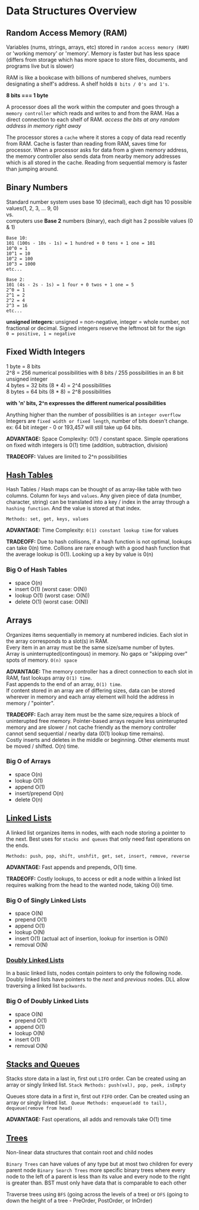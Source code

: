 # Data Structures Overview

## Random Access Memory (RAM)

Variables (nums, strings, arrays, etc) stored in `random access memory (RAM)` or 'working memory' or 'memory'. Memory is faster but has less space
(differs from storage which has more space to store files, documents, and programs live but is slower)

RAM is like a bookcase with billions of numbered shelves, numbers designating a shelf's address. A shelf holds `8 bits / 0's and 1's`.

**8 bits === 1 byte**

A processor does all the work within the computer and goes through a `memory controller` which reads and writes to and from the RAM. Has a direct connection to each shelf of RAM. *access the bits at any random address in memory right away*

The processor stores a `cache` where it stores a copy of data read recently from RAM. Cache is faster than reading from RAM, saves time for processor. When a processor asks for data from a given memory address, the memory controller also sends data from nearby memory addresses which is all stored in the cache. Reading from sequential memory is faster than jumping around.

## Binary Numbers

Standard number system uses base 10 (decimal), each digit has 10 possible values(1, 2, 3, ... 9, 0)</br>
vs.</br>
computers use **Base 2** numbers (binary), each digit has 2 possible values (0 & 1)

```
Base 10:
101 (100s - 10s - 1s) = 1 hundred + 0 tens + 1 one = 101
10^0 = 1
10^1 = 10
10^2 = 100
10^3 = 1000
etc...

Base 2:
101 (4s - 2s - 1s) = 1 four + 0 twos + 1 one = 5
2^0 = 1
2^1 = 2
2^2 = 4
2^3 = 16
etc...
```
**unsigned integers:** unsigned = non-negative, integer = whole number, not fractional or decimal. Signed integers reserve the leftmost bit for the sign </br>
`0 = positive, 1 = negative`

## Fixed Width Integers

1 byte = 8 bits</br>
2^8 = 256 numerical possibilities with 8 bits / 255 possibilities in an 8 bit unsigned integer</br>
4 bytes = 32 bits (8 * 4) = 2^4 possibilities</br>
8 bytes = 64 bits (8 * 8) = 2^8 possibilities</br>

**with 'n' bits, 2^n expresses the different numerical possibilities**

Anything higher than the number of possibilities is an `integer overflow`</br>
Integers are `fixed width or fixed length`, number of bits doesn't change.</br>
ex: 64 bit integer - 0 or 193,457 will still take up 64 bits.</br>

**ADVANTAGE:**
Space Complexity: 0(1) / constant space. Simple operations on fixed witdh integers is 0(1) time (addition, subtraction, division)

**TRADEOFF:**
Values are limited to 2^n possibilities

## [Hash Tables](hashTables.md)

Hash Tables / Hash maps can be thought of as array-like table with two columns. Column for `keys` and `values`. Any given piece of data (number, character, string) can be translated into a key / index in the array through a `hashing function`. And the value is stored at that index.

`Methods: set, get, keys, values`

**ADVANTAGE:**
Time Complexity: `0(1) constant lookup time` for values

**TRADEOFF:**
Due to hash collisons, if a hash function is not optimal, lookups can take 0(n) time. Collions are rare enough with a good hash function that the average lookup is 0(1). Looking up a key by value is 0(n)

### Big O of Hash Tables
* space	O(n)
* insert	O(1)	(worst case: O(N))
* lookup	O(1)	(worst case: O(N))
* delete	O(1)	(worst case: O(N))

## Arrays
Organizes items sequentially in memory at numbered indicies. Each slot in the array corresponds to a slot(s) in RAM.</br>
Every item in an array must be the same size/same number of bytes.</br>
Array is uninterrupted(contingous) in memory. No gaps or "skipping over" spots of memory. `O(n) space`

**ADVANTAGE:**
The memory controller has a direct connection to each slot in RAM, fast lookups array `O(1) time`. </br>
Fast appends to the end of an array, `O(1) time`. </br>
If content stored in an array are of differing sizes, data can be stored wherever in memory and each array element will hold the address in memory / "pointer".

**TRADEOFF:**
Each array item must be the same size,requires a block of uninterupted free memory. Pointer-based arrays require less uninterupted memory and are slower / not cache friendly as the memory controller cannot send sequential / nearby data (0(1) lookup time remains).</br>
Costly inserts and deletes in the middle or beginning. Other elements must be moved / shifted. O(n) time.

### Big O of Arrays
* space	O(n)
* lookup	O(1)
* append	O(1)
* insert/prepend	O(n)
* delete	O(n)

## [Linked Lists](singlyLinkedLists.md)
A linked list organizes items in nodes, with each node storing a pointer to the next. Best uses for `stacks and queues` that only need fast operations on the ends.

`Methods: push, pop, shift, unshfit, get, set, insert, remove, reverse`

**ADVANTAGE:**
Fast appends and prepends, O(1) time.

**TRADEOFF:**
Costly lookups, to access or edit a node within a linked list requires walking from the head to the wanted node, taking O(i) time.

### Big O of Singly Linked Lists
* space O(N)
* prepend O(1)
* append O(1)
* lookup O(N)
* insert O(1) (actual act of insertion, lookup for insertion is O(N))
* removal O(N)

### [Doubly Linked Lists](doublyLinkedLists.md)
In a basic linked lists, nodes contain pointers to only the following node. Doubly linked lists have pointers to the *next* and *previous* nodes. DLL allow traversing a linked list `backwards`.

### Big O of Doubly Linked Lists
* space O(N)
* prepend O(1)
* append O(1)
* lookup O(N)
* insert O(1)
* removal O(N)

## [Stacks and Queues](stacksQueues.md)
Stacks store data in a last in, first out `LIFO` order. Can be created using an array or singly linked list.
`Stack Methods: push(val), pop, peek, isEmpty`

Queues store data in a first in, first out `FIFO` order. Can be created using an array or singly linked list.
` Queue Methods: enqueue(add to tail), dequeue(remove from head)`

**ADVANTAGE:**
Fast operations, all adds and removals take O(1) time

## [Trees](trees.md)
Non-linear data structures that contain root and child nodes

`Binary Trees` can have values of any type but at most two children for every parent node
`Binary Search Trees` more specific binary trees where every node to the left of a parent is less than its value and every node to the right is greater than. BST must only have data that is comparable to each other

Traverse trees using `BFS` (going across the levels of a tree) or `DFS` (going to down the height of a tree - PreOrder, PostOrder, or InOrder)
